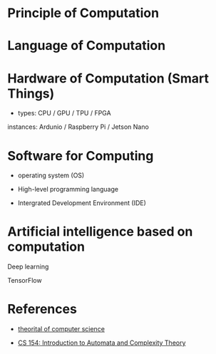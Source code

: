 # Principle of Computation

# Language of Computation

# Hardware of Computation (Smart Things)

* types: CPU / GPU / TPU / FPGA 

instances: Ardunio / Raspberry Pi / Jetson Nano

# Software for Computing 

* operating system (OS)

* High-level programming language 

* Intergrated Development Environment (IDE)

# Artificial intelligence based on computation

Deep learning

TensorFlow 

# References

* [theorital of computer science](computation.md) 

* [CS 154: Introduction to Automata and Complexity Theory](https://omereingold.wordpress.com/cs-154-introduction-to-automata-and-complexity-theory/)


